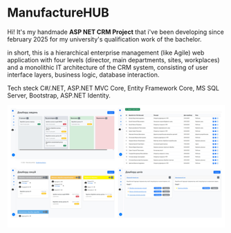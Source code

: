 # ManufactureHUB

Hi! It's my handmade  **ASP NET CRM Project** that i've been developing since february 2025 for my university's qualification work of the bachelor. 

in short, this is a hierarchical enterprise management (like Agile) web application with four levels (director, main departments, sites, workplaces) and a monolithic IT architecture of the CRM system, consisting of user interface layers, business logic, database interaction. 

Tech steck C#/.NET, ASP.NET MVC Core, Entity Framework Core, MS SQL Server, Bootstrap, ASP.NET Identity.

![example UI showcase](images/uiexample1.png)
